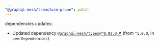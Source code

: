```yaml
---
"@graphql-mesh/transform-prune": patch
---
```

dependencies updates:
  - Updated dependency [`@graphql-mesh/types@^0.93.0` ↗︎](https://www.npmjs.com/package/@graphql-mesh/types/v/0.93.0) (from `^1.0.0`, in `peerDependencies`)
